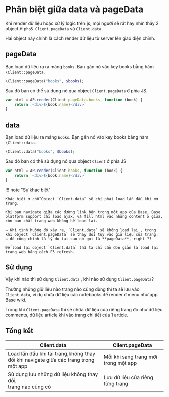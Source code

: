 # Phân biệt giữa data và pageData

Khi render dữ liệu hoặc xử lý logic trên js, mọi người sẽ rất hay nhìn thấy 2 object `#!php5 Client.pageData` và `Client.data`.

Hai object này chính là cách render dữ liệu từ server lên giao diện chính.

## pageData

Bạn load dữ liệu ra ra mảng `books`. Bạn gán nó vào key books bằng hàm `\Client::pageData`.
``` php
\Client::pageData("books", $books);
```

Sau đó bạn có thể sử dụng nó qua object `Client.pageData` ở phía JS.
```js title="script.js" linenums="1"
var html = AP.render(Client.pageData.books, function (book) {
    return `<div>${book.name}</div>`
}
```

## data

Bạn load dữ liệu ra mảng `books`. Bạn gán nó vào key books bằng hàm `\Client::data`.
``` php
\Client::data("books", $books);
```

Sau đó bạn có thể sử dụng nó qua object `Client` ở phía JS
```js title="script.js" linenums="1" hl_lines="1"
var html = AP.render(Client.books, function (book) {
    return `<div>${book.name}</div>`
}
```

!!! note "Sự khác biệt"

    Khác biệt ở chỗ Object `Client.data` sẽ chỉ phải load lần đầu khi mở trang.
    
    Khi bạn navigate giữa các đường link bên trong một app của Base, Base platform support chỉ load ajax, và fill html vào những content ở giữa, còn bản chất trang web không hề load lại.
    
    ⇒ Khi tình huống đó xảy ra, `Client.data` sẽ không load lại , trong khi object `Client.pageData` sẽ thay đổi tuỳ vào giữ liệu của trang.
    ⇒ đó cũng chính là lý do tại sao nó gọi là **pageData**, right ??
    
    Để load lại object `Client.data` thì ta chỉ cần đơn giản là load lại trạng web bằng cách F5 refresh.

## Sử dụng

Vậy khi nào thì sử dụng `Client.data` , khi nào sử dụng `Client.pageData`?

Thường những giữ liệu nào trang nào cũng dùng thì ta sẽ lưu vào `Client.data`, ví dụ chứa dữ liệu các notebooks để render ở menu như app Base wiki.

Trong khi `Client.pageData` thì sẽ chứa dữ liệu của riêng trang đó như dữ liệu comments, dữ liệu article khi vào trang chi tiết của 1 article.

## Tổng kết

| Client.data | Client.pageData |
| ----------- | ----------- |
| Load lần đầu khi tải trang,không thay đổi khi navigate giữa các trang trong một app | Mỗi khi sang trang mới trong một app |
| Sử dụng lưu những dữ liệu không thay đổi, <br /> trang nào cũng có | Lưu dữ liệu của riêng từng trang |